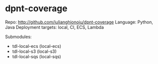 # dpnt-coverage

Repo: http://github.com/julianghionoiu/dpnt-coverage
Language: Python, Java
Deployment targets: local, CI, ECS, Lambda

Submodules:

- tdl-local-ecs (local-ecs)
- tdl-local-s3 (local-s3)
- tdl-local-sqs (local-sqs)